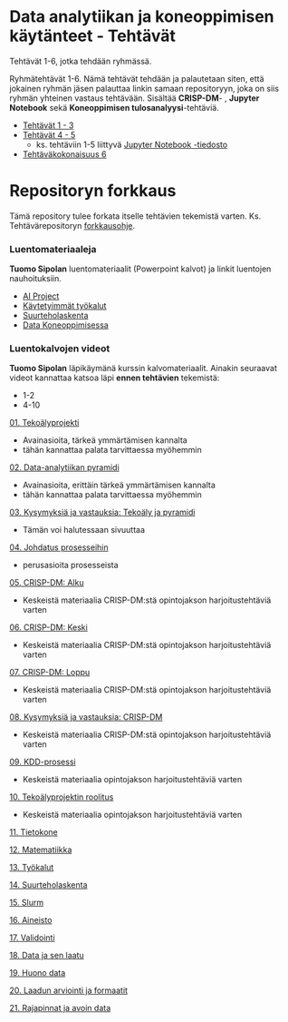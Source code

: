 # Data analytiikan ja koneoppimisen käytänteet - Tehtävät 

Tehtävät 1-6, jotka tehdään ryhmässä. 

Ryhmätehtävät 1-6. Nämä tehtävät tehdään ja palautetaan siten, että jokainen ryhmän jäsen palauttaa
linkin samaan repositoryyn, joka on siis ryhmän yhteinen vastaus tehtävään. 
Sisältää **CRISP-DM**- , **Jupyter Notebook** sekä **Koneoppimisen tulosanalyysi**-tehtäviä.

* [Tehtävät 1 - 3](crispdm_harjoitukset_t1_t5/crispdm-harjoitustehtavat-1-3.md)
* [Tehtävät 4 - 5](crispdm_harjoitukset_t1_t5/crispdm-harjoitustehtavat-4-5.md)
  * ks. tehtäviin 1-5 liittyvä [Jupyter Notebook -tiedosto](crispdm_harjoitukset_t1_t5/jupyter_data/YorkshireWater_data_analysointi.ipynb)
* [Tehtäväkokonaisuus 6](koneoppiminen_tulosanalyysi_harjoitus_t6/tulosanalyysi_harjoitustehtavat_teht6.ipynb)

# Repositoryn forkkaus 

Tämä repository tulee forkata itselle tehtävien tekemistä varten.
Ks. Tehtävärepositoryn [forkkausohje](https://ttc8020.pages.labranet.jamk.fi/da-ko-kaytanteet-materiaalit/luennot/forkkaus-ohjeet/).

### Luentomateriaaleja

**Tuomo Sipolan** luentomateriaalit (Powerpoint kalvot) ja linkit luentojen nauhoituksiin. 

* [AI Project](https://student.labranet.jamk.fi/~pelju/data_ko_kaytanteet_k22/1-projekti/01-2021-11-01-projekti.pdf)
* [Käytetyimmät työkalut](https://student.labranet.jamk.fi/~pelju/data_ko_kaytanteet_k22/2-tyokalut/02-2021-11-01-tyokalut.pdf)
* [Suurteholaskenta](https://student.labranet.jamk.fi/~pelju/data_ko_kaytanteet_k22/3-suurteholaskenta/03-2021-11-01-suurteholaskenta.pdf)
* [Data Koneoppimisessa](https://student.labranet.jamk.fi/~pelju/data_ko_kaytanteet_k22/4-data/04-2021-11-01-data.pdf)

### Luentokalvojen videot

**Tuomo Sipolan** läpikäymänä kurssin kalvomateriaalit.
Ainakin seuraavat videot kannattaa katsoa läpi **ennen tehtävien** tekemistä:
* 1-2
* 4-10

[01. Tekoälyprojekti](https://panopto.jamk.fi/Panopto/Pages/Viewer.aspx?id=4d90113e-12fb-4315-a04b-adce00943139)
* Avainasioita, tärkeä ymmärtämisen kannalta 
* tähän kannattaa palata tarvittaessa myöhemmin

[02. Data-analytiikan pyramidi](https://panopto.jamk.fi/Panopto/Pages/Viewer.aspx?id=8c4f4a8a-e515-4307-aed9-adce00943101)
* Avainasioita, erittäin tärkeä ymmärtämisen kannalta 
* tähän kannattaa palata tarvittaessa myöhemmin

[03. Kysymyksiä ja vastauksia: Tekoäly ja pyramidi](https://panopto.jamk.fi/Panopto/Pages/Viewer.aspx?id=2ba17a4a-fef4-4bef-acef-adce00943114)
* Tämän voi halutessaan sivuuttaa 

[04. Johdatus prosesseihin](https://panopto.jamk.fi/Panopto/Pages/Viewer.aspx?id=96107364-25f3-4208-8a41-adce0094373b)
* perusasioita prosesseista

[05. CRISP-DM: Alku](https://panopto.jamk.fi/Panopto/Pages/Viewer.aspx?id=55c9d869-0d00-479c-a52c-adce00943977)
* Keskeistä materiaalia CRISP-DM:stä opintojakson harjoitustehtäviä varten 

[06. CRISP-DM: Keski](https://panopto.jamk.fi/Panopto/Pages/Viewer.aspx?id=4cfbf04c-18b6-484d-86f8-adce00943d54)
* Keskeistä materiaalia CRISP-DM:stä opintojakson harjoitustehtäviä varten 

[07. CRISP-DM: Loppu](https://panopto.jamk.fi/Panopto/Pages/Viewer.aspx?id=62c0a514-16d0-47a6-889a-adce009440a4)
* Keskeistä materiaalia CRISP-DM:stä opintojakson harjoitustehtäviä varten 

[08. Kysymyksiä ja vastauksia: CRISP-DM](https://panopto.jamk.fi/Panopto/Pages/Viewer.aspx?id=46be2080-40b4-4d3e-9f36-adce009441fa)
* Keskeistä materiaalia CRISP-DM:stä opintojakson harjoitustehtäviä varten 

[09. KDD-prosessi](https://panopto.jamk.fi/Panopto/Pages/Viewer.aspx?id=df83bf7b-689e-4a49-9d7e-adce0094472e)
* Keskeistä materiaalia opintojakson harjoitustehtäviä varten 

[10. Tekoälyprojektin roolitus](https://panopto.jamk.fi/Panopto/Pages/Viewer.aspx?id=6915e0be-936c-433d-8f2b-adce009449cc)
* Keskeistä materiaalia opintojakson harjoitustehtäviä varten 

[11. Tietokone](https://panopto.jamk.fi/Panopto/Pages/Viewer.aspx?id=a1d83bad-8155-4c64-8a44-adce00c6a020)

[12. Matematiikka](https://panopto.jamk.fi/Panopto/Pages/Viewer.aspx?id=0cbcf224-7ec6-4f7a-aaa3-adce00c6a06b)

[13. Työkalut](https://panopto.jamk.fi/Panopto/Pages/Viewer.aspx?id=66d5b492-67d7-40dc-ba09-adce00c6a041)

[14. Suurteholaskenta](https://panopto.jamk.fi/Panopto/Pages/Viewer.aspx?id=f726b531-f63f-431b-a9da-adcf00d09f48)

[15. Slurm](https://panopto.jamk.fi/Panopto/Pages/Viewer.aspx?id=f9e24734-6fef-4879-a480-adcf00d09f64)
	
[16. Aineisto](https://panopto.jamk.fi/Panopto/Pages/Viewer.aspx?id=7ec4f76e-afea-46b1-aacc-adcf00d09f2c)

[17. Validointi](https://panopto.jamk.fi/Panopto/Pages/Viewer.aspx?id=67c4c2af-3b2a-4326-9084-adcf00d09f80)

[18. Data ja sen laatu](https://panopto.jamk.fi/Panopto/Pages/Viewer.aspx?id=f7fc58d4-0c1d-46e8-9bae-adcf00d0a508)

[19. Huono data](https://panopto.jamk.fi/Panopto/Pages/Viewer.aspx?id=396e8cfe-a069-491a-b89f-adcf00d0a7a6)

[20. Laadun arviointi ja formaatit](https://panopto.jamk.fi/Panopto/Pages/Viewer.aspx?id=05a9822c-0019-4787-9eb6-adcf00d0abe1)

[21. Rajapinnat ja avoin data](https://panopto.jamk.fi/Panopto/Pages/Viewer.aspx?id=fc090f99-a442-4fd5-a2de-adcf00d0ad25)
